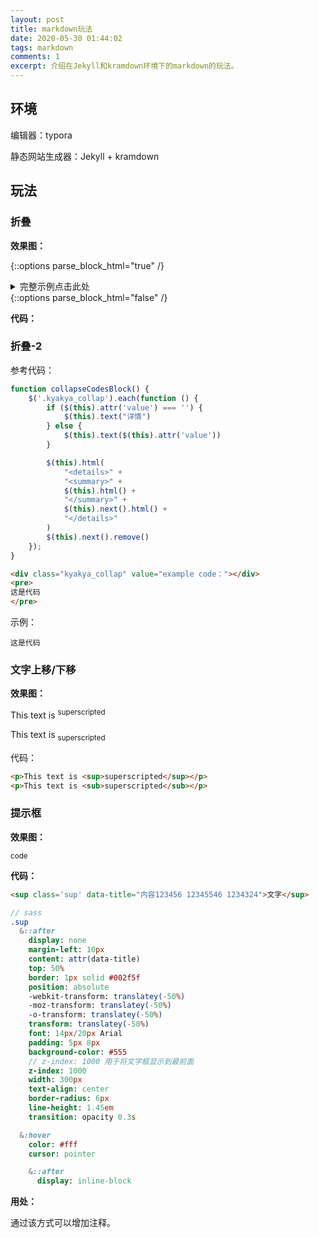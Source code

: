 ```yaml
---
layout: post
title: markdown玩法
date: 2020-05-30 01:44:02
tags: markdown
comments: 1
excerpt: 介绍在Jekyll和kramdown环境下的markdown的玩法。
---
```




## 环境

编辑器：typora

静态网站生成器：Jekyll + kramdown

## 玩法

### 折叠

**效果图：**

{::options parse_block_html="true" /}
<details><summary markdown="span">完整示例点击此处</summary>
```yaml
此处是代码
```
</details>
{::options parse_block_html="false" /}

**代码：**

<script src="https://gist.github.com/caliburn1994/41b663d004e5234e64abd92125f5b0a0.js"></script>

### 折叠-2

参考代码：

```js
function collapseCodesBlock() {
    $('.kyakya_collap').each(function () {
        if ($(this).attr('value') === '') {
            $(this).text("详情")
        } else {
            $(this).text($(this).attr('value'))
        }

        $(this).html(
            "<details>" +
            "<summary>" +
            $(this).html() +
            "</summary>" +
            $(this).next().html() +
            "</details>"
        )
        $(this).next().remove()
    });
}
```

```html
<div class="kyakya_collap" value="example code："></div>
<pre>
这是代码
</pre>    
```

示例：

<div class="kyakya_collap" value="example code："></div>

```
这是代码
```



### 文字上移/下移

**效果图：**

<p>This text is <sup>superscripted</sup></p>

<p>This text is <sub>superscripted</sub></p>

代码：

```html
<p>This text is <sup>superscripted</sup></p>
<p>This text is <sub>superscripted</sub></p>
```



### 提示框

**效果图：**

<sup class='sup' data-title="content 1111111111111111111111111111111111111111111111111111111111111111111111111111111111111">code</sup>

**代码：**

```html
<sup class='sup' data-title="内容123456 12345546 1234324">文字</sup>
```

```sass
// sass
.sup
  &::after
    display: none
    margin-left: 10px
    content: attr(data-title)
    top: 50%
    border: 1px solid #002f5f
    position: absolute
    -webkit-transform: translatey(-50%)
    -moz-transform: translatey(-50%)
    -o-transform: translatey(-50%)
    transform: translatey(-50%)
    font: 14px/20px Arial
    padding: 5px 8px
    background-color: #555
    // z-index: 1000 用于将文字框显示到最前面
    z-index: 1000
    width: 300px
    text-align: center
    border-radius: 6px
    line-height: 1.45em
    transition: opacity 0.3s

  &:hover
    color: #fff
    cursor: pointer

    &::after
      display: inline-block
```

**用处：**

通过该方式可以增加注释。